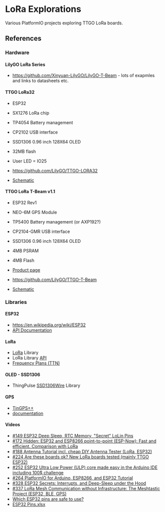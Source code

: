 # LoRa Explorations

Various PlatformIO projects exploring TTGO LoRa boards.

## References

### Hardware

#### LilyGO LoRa Series

- <https://github.com/Xinyuan-LilyGO/LilyGO-T-Beam> - lots of exapmles and links to datasheets etc.

#### TTGO LoRa32

- ESP32
- SX1276 LoRa chip
- TP4054 Battery management
- CP2102 USB interface
- SSD1306 0.96 inch 128X64  OLED
- 32MB flash
- User LED = IO25

- <https://github.com/LilyGO/TTGO-LORA32>
- [Schematic](https://github.com/Xinyuan-LilyGO/LilyGO-T-Beam/blob/master/schematic/T3_V1.3.pdf)

#### TTGO LoRa T-Beam v1.1

- ESP32 Rev1
- NEO-6M GPS Module
- TP5400 Battery management (or AXP192?)
- CP2104-GMR USB interface
- SSD1306 0.96 inch 128X64  OLED
- 4MB PSRAM
- 4MB Flash

- [Product page](http://www.lilygo.cn/claprod_view.aspx?TypeId=62&Id=1281&FId=t28:62:28)
- <https://github.com/LilyGO/TTGO-T-Beam>
- [Schematic](https://github.com/LilyGO/TTGO-T-Beam/blob/master/t22_gps_v07(1).pdf)
  
### Libraries

#### ESP32

- <https://en.wikipedia.org/wiki/ESP32>
- [API Documentation](https://docs.espressif.com/projects/esp-idf/en/latest/esp32/api-reference/)

#### LoRa

- [LoRa](https://github.com/sandeepmistry/arduino-LoRa) Library
- LoRa Library [API](https://github.com/sandeepmistry/arduino-LoRa/blob/master/API.md)
- [Frequency Plans (TTN)](https://www.thethingsnetwork.org/docs/lorawan/frequency-plans.html)

#### OLED - SSD1306

- ThingPulse [SSD1306Wire](https://github.com/ThingPulse/esp8266-oled-ssd1306) Library

#### GPS

- [TinGPS++](https://github.com/mikalhart/TinyGPSPlus)
- [documentation](http://arduiniana.org/libraries/tinygpsplus/)

#### Videos

- [#149 ESP32 Deep Sleep, RTC Memory, "Secret" LoLin Pins](https://youtu.be/r75MrWIVIw4)
- [#172 Hidden: ESP32 and ESP8266 point-to-point (ESP-Now): Fast and efficient. Comparison with LoRa](https://youtu.be/6NsBN42B80Q)
- [#188 Antenna Tutorial incl. cheap DIY Antenna Tester (LoRa, ESP32)](https://youtu.be/J3PBL9oLPX8)
- [#224 Are these boards ok? New LoRa boards tested (mainly TTGO ESP32)](https://youtu.be/cjVwTf8iDFY)
- [#252 ESP32 Ultra Low Power (ULP) core made easy in the Arduino IDE including 100$ challenge](https://youtu.be/-QIcUTBB7Ww)
- [#264 PlatformIO for Arduino, ESP8266, and ESP32 Tutorial](https://youtu.be/0poh_2rBq7E)
- [#328 ESP32 Secrets: Interrupts, and Deep-Sleep under the Hood](https://youtu.be/CJhWlfkf-5M)
- [#337 LoRa Mesh Communication without Infrastructure: The Meshtastic Project (ESP32, BLE, GPS)](https://youtu.be/TY6m6fS8bxU)
- [Which ESP32 pins are safe to use?](https://youtu.be/LY-1DHTxRAk)
- [ESP32 Pins.xlsx](https://drive.google.com/file/d/1gbKM7DA7PI7s1-ne_VomcjOrb0bE2TPZ/view)
  